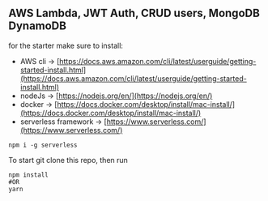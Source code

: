 ## AWS Lambda, JWT Auth, CRUD users, MongoDB DynamoDB

for the starter make sure to install:

*   AWS cli → [https://docs.aws.amazon.com/cli/latest/userguide/getting-started-install.html](https://docs.aws.amazon.com/cli/latest/userguide/getting-started-install.html)
*   nodeJs → [https://nodejs.org/en/](https://nodejs.org/en/)
*   docker → [https://docs.docker.com/desktop/install/mac-install/](https://docs.docker.com/desktop/install/mac-install/)
*   serverless framework → [https://www.serverless.com/](https://www.serverless.com/)

```plaintext
npm i -g serverless
```

To start git clone this repo, then run

```plaintext
npm install
#OR
yarn
```